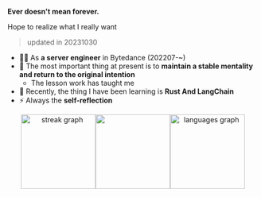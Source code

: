 **Ever doesn't mean forever.**

Hope to realize what I really want

> updated in 20231030

- 👨‍💻 As **a server engineer** in Bytedance (202207-~)
- 🫣 The most important thing at present is to **maintain a stable mentality and return to the original intention**
  - The lesson work has taught me
- 🤕 Recently, the thing I have been learning is **Rust And LangChain**
- ⚡ Always the **self-reflection**



<div align="center" style="display: flex; justify-content: center;">
  <img src="https://streak-stats.demolab.com?user=catwithtudou&locale=en&mode=daily&theme=radical&hide_border=false&border_radius=5" height="150" alt="streak graph"  />
  <img src="https://github-readme-stats.vercel.app/api?username=catwithtudou&show_icons=true&theme=radical&count_private=true" height="150" />
  <img src="https://github-readme-stats.vercel.app/api/top-langs?username=catwithtudou&locale=en&hide_title=false&layout=compact&card_width=320&langs_count=5&theme=radical&hide_border=false&hide=Jupyter%20Notebook" height="150" alt="languages graph"  />
</div>
